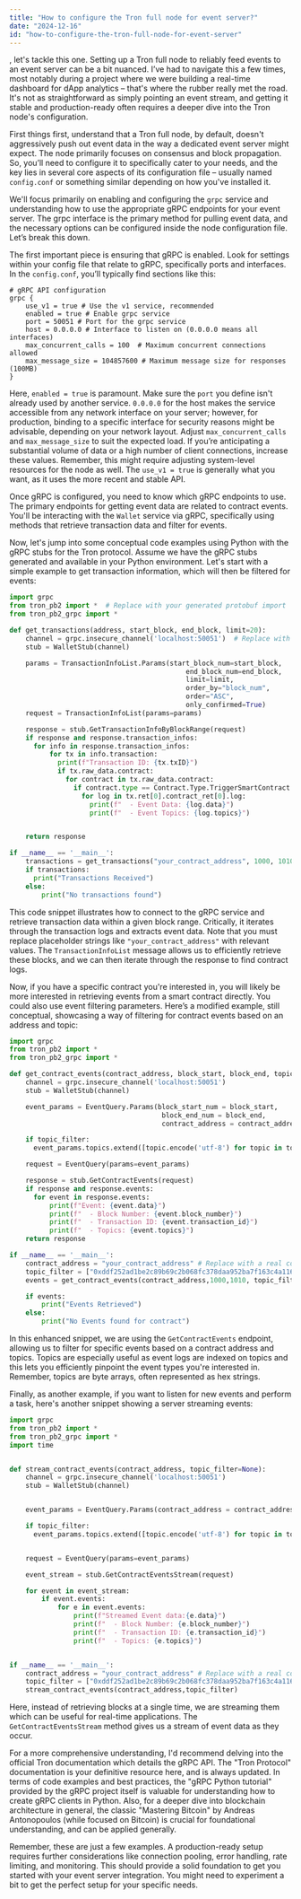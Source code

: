 ```yaml
---
title: "How to configure the Tron full node for event server?"
date: "2024-12-16"
id: "how-to-configure-the-tron-full-node-for-event-server"
---
```


, let's tackle this one. Setting up a Tron full node to reliably feed events to an event server can be a bit nuanced. I’ve had to navigate this a few times, most notably during a project where we were building a real-time dashboard for dApp analytics – that's where the rubber really met the road. It's not as straightforward as simply pointing an event stream, and getting it stable and production-ready often requires a deeper dive into the Tron node's configuration.

First things first, understand that a Tron full node, by default, doesn't aggressively push out event data in the way a dedicated event server might expect. The node primarily focuses on consensus and block propagation. So, you’ll need to configure it to specifically cater to your needs, and the key lies in several core aspects of its configuration file – usually named `config.conf` or something similar depending on how you've installed it.

We'll focus primarily on enabling and configuring the `grpc` service and understanding how to use the appropriate gRPC endpoints for your event server. The grpc interface is the primary method for pulling event data, and the necessary options can be configured inside the node configuration file. Let’s break this down.

The first important piece is ensuring that gRPC is enabled. Look for settings within your config file that relate to gRPC, specifically ports and interfaces. In the `config.conf`, you’ll typically find sections like this:

```
# gRPC API configuration
grpc {
    use_v1 = true # Use the v1 service, recommended
    enabled = true # Enable grpc service
    port = 50051 # Port for the grpc service
    host = 0.0.0.0 # Interface to listen on (0.0.0.0 means all interfaces)
    max_concurrent_calls = 100  # Maximum concurrent connections allowed
    max_message_size = 104857600 # Maximum message size for responses (100MB)
}
```

Here, `enabled = true` is paramount. Make sure the `port` you define isn't already used by another service. `0.0.0.0` for the host makes the service accessible from any network interface on your server; however, for production, binding to a specific interface for security reasons might be advisable, depending on your network layout. Adjust `max_concurrent_calls` and `max_message_size` to suit the expected load. If you’re anticipating a substantial volume of data or a high number of client connections, increase these values. Remember, this might require adjusting system-level resources for the node as well. The `use_v1 = true` is generally what you want, as it uses the more recent and stable API.

Once gRPC is configured, you need to know which gRPC endpoints to use. The primary endpoints for getting event data are related to contract events. You'll be interacting with the `Wallet` service via gRPC, specifically using methods that retrieve transaction data and filter for events.

Now, let's jump into some conceptual code examples using Python with the gRPC stubs for the Tron protocol. Assume we have the gRPC stubs generated and available in your Python environment. Let's start with a simple example to get transaction information, which will then be filtered for events:

```python
import grpc
from tron_pb2 import *  # Replace with your generated protobuf import
from tron_pb2_grpc import *

def get_transactions(address, start_block, end_block, limit=20):
    channel = grpc.insecure_channel('localhost:50051')  # Replace with your host and port
    stub = WalletStub(channel)

    params = TransactionInfoList.Params(start_block_num=start_block,
                                            end_block_num=end_block,
                                            limit=limit,
                                            order_by="block_num",
                                            order="ASC",
                                            only_confirmed=True)
    request = TransactionInfoList(params=params)

    response = stub.GetTransactionInfoByBlockRange(request)
    if response and response.transaction_infos:
      for info in response.transaction_infos:
          for tx in info.transaction:
            print(f"Transaction ID: {tx.txID}")
            if tx.raw_data.contract:
              for contract in tx.raw_data.contract:
                if contract.type == Contract.Type.TriggerSmartContract:
                  for log in tx.ret[0].contract_ret[0].log:
                    print(f"  - Event Data: {log.data}")
                    print(f"  - Event Topics: {log.topics}")


    return response

if __name__ == '__main__':
    transactions = get_transactions("your_contract_address", 1000, 1010) # Replace with desired block range and address
    if transactions:
      print("Transactions Received")
    else:
        print("No transactions found")

```
This code snippet illustrates how to connect to the gRPC service and retrieve transaction data within a given block range. Critically, it iterates through the transaction logs and extracts event data. Note that you must replace placeholder strings like `"your_contract_address"` with relevant values. The `TransactionInfoList` message allows us to efficiently retrieve these blocks, and we can then iterate through the response to find contract logs.

Now, if you have a specific contract you're interested in, you will likely be more interested in retrieving events from a smart contract directly. You could also use event filtering parameters. Here’s a modified example, still conceptual, showcasing a way of filtering for contract events based on an address and topic:

```python
import grpc
from tron_pb2 import *
from tron_pb2_grpc import *

def get_contract_events(contract_address, block_start, block_end, topic_filter=None):
    channel = grpc.insecure_channel('localhost:50051')
    stub = WalletStub(channel)

    event_params = EventQuery.Params(block_start_num = block_start,
                                      block_end_num = block_end,
                                      contract_address = contract_address.encode('utf-8'))

    if topic_filter:
      event_params.topics.extend([topic.encode('utf-8') for topic in topic_filter])

    request = EventQuery(params=event_params)

    response = stub.GetContractEvents(request)
    if response and response.events:
      for event in response.events:
          print(f"Event: {event.data}")
          print(f"  - Block Number: {event.block_number}")
          print(f"  - Transaction ID: {event.transaction_id}")
          print(f"  - Topics: {event.topics}")
    return response

if __name__ == '__main__':
    contract_address = "your_contract_address" # Replace with a real contract address
    topic_filter = ["0xddf252ad1be2c89b69c2b068fc378daa952ba7f163c4a11628f55a4df523b3ef"] # Replace with an actual topic or omit for all
    events = get_contract_events(contract_address,1000,1010, topic_filter)

    if events:
        print("Events Retrieved")
    else:
        print("No Events found for contract")
```

In this enhanced snippet, we are using the `GetContractEvents` endpoint, allowing us to filter for specific events based on a contract address and topics. Topics are especially useful as event logs are indexed on topics and this lets you efficiently pinpoint the event types you're interested in. Remember, topics are byte arrays, often represented as hex strings.

Finally, as another example, if you want to listen for new events and perform a task, here's another snippet showing a server streaming events:

```python
import grpc
from tron_pb2 import *
from tron_pb2_grpc import *
import time


def stream_contract_events(contract_address, topic_filter=None):
    channel = grpc.insecure_channel('localhost:50051')
    stub = WalletStub(channel)


    event_params = EventQuery.Params(contract_address = contract_address.encode('utf-8'))

    if topic_filter:
      event_params.topics.extend([topic.encode('utf-8') for topic in topic_filter])


    request = EventQuery(params=event_params)

    event_stream = stub.GetContractEventsStream(request)

    for event in event_stream:
        if event.events:
            for e in event.events:
                print(f"Streamed Event data:{e.data}")
                print(f"  - Block Number: {e.block_number}")
                print(f"  - Transaction ID: {e.transaction_id}")
                print(f"  - Topics: {e.topics}")


if __name__ == '__main__':
    contract_address = "your_contract_address" # Replace with a real contract address
    topic_filter = ["0xddf252ad1be2c89b69c2b068fc378daa952ba7f163c4a11628f55a4df523b3ef"]  # Replace with a real topic filter
    stream_contract_events(contract_address,topic_filter)

```

Here, instead of retrieving blocks at a single time, we are streaming them which can be useful for real-time applications. The `GetContractEventsStream` method gives us a stream of event data as they occur.

For a more comprehensive understanding, I'd recommend delving into the official Tron documentation which details the gRPC API. The "Tron Protocol" documentation is your definitive resource here, and is always updated. In terms of code examples and best practices, the "gRPC Python tutorial" provided by the gRPC project itself is valuable for understanding how to create gRPC clients in Python. Also, for a deeper dive into blockchain architecture in general, the classic "Mastering Bitcoin" by Andreas Antonopoulos (while focused on Bitcoin) is crucial for foundational understanding, and can be applied generally.

Remember, these are just a few examples. A production-ready setup requires further considerations like connection pooling, error handling, rate limiting, and monitoring. This should provide a solid foundation to get you started with your event server integration. You might need to experiment a bit to get the perfect setup for your specific needs.
